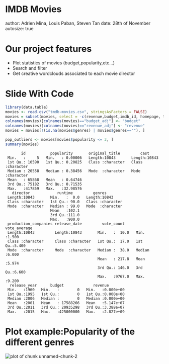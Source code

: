 IMDB Movies
========================================================
author: Adrien Mina, Louis Paban, Steven Tan
date: 28th of November
autosize: true

Our project features
========================================================

- Plot statistics of movies (budget,popularity,etc...)
- Search and filter 
- Get creative wordclouds associated to each movie director

Slide With Code
========================================================


```r
library(data.table)
movies <- read.csv("tmdb-movies.csv", stringsAsFactors = FALSE)
movies = subset(movies, select = -c(revenue,budget,imdb_id, homepage, tagline, overview, keywords) )
colnames(movies)[colnames(movies)=="budget_adj"] <- "budget"
colnames(movies)[colnames(movies)=="revenue_adj"] <- "revenue"
movies = movies[!(is.na(movies$genres) | movies$genres==""), ]

pop_outliers <- movies[movies$popularity <= 3, ]
summary(movies)
```

```
       id           popularity       original_title         cast          
 Min.   :     5   Min.   : 0.00006   Length:10843       Length:10843      
 1st Qu.: 10590   1st Qu.: 0.20825   Class :character   Class :character  
 Median : 20558   Median : 0.38456   Mode  :character   Mode  :character  
 Mean   : 65868   Mean   : 0.64746                                        
 3rd Qu.: 75182   3rd Qu.: 0.71535                                        
 Max.   :417859   Max.   :32.98576                                        
   director            runtime         genres         
 Length:10843       Min.   :  0.0   Length:10843      
 Class :character   1st Qu.: 90.0   Class :character  
 Mode  :character   Median : 99.0   Mode  :character  
                    Mean   :102.1                     
                    3rd Qu.:111.0                     
                    Max.   :900.0                     
 production_companies release_date         vote_count      vote_average  
 Length:10843         Length:10843       Min.   :  10.0   Min.   :1.500  
 Class :character     Class :character   1st Qu.:  17.0   1st Qu.:5.400  
 Mode  :character     Mode  :character   Median :  38.0   Median :6.000  
                                         Mean   : 217.8   Mean   :5.974  
                                         3rd Qu.: 146.0   3rd Qu.:6.600  
                                         Max.   :9767.0   Max.   :9.200  
  release_year      budget             revenue         
 Min.   :1960   Min.   :        0   Min.   :0.000e+00  
 1st Qu.:1995   1st Qu.:        0   1st Qu.:0.000e+00  
 Median :2006   Median :        0   Median :0.000e+00  
 Mean   :2001   Mean   : 17588266   Mean   :5.147e+07  
 3rd Qu.:2011   3rd Qu.: 20935298   3rd Qu.:3.388e+07  
 Max.   :2015   Max.   :425000000   Max.   :2.827e+09  
```

Plot example:Popularity of the different genres
========================================================

![plot of chunk unnamed-chunk-2](Pres-figure/unnamed-chunk-2-1.png)
